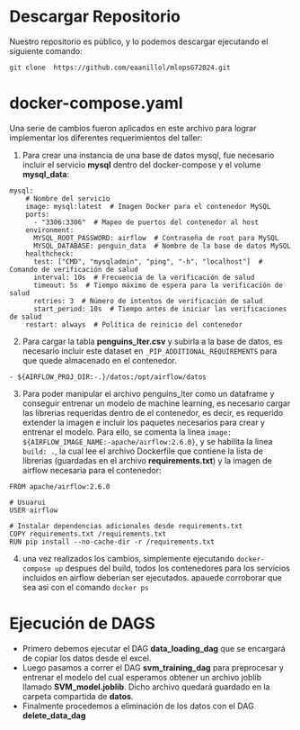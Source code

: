 # Descargar Repositorio #
Nuestro repositorio es público, y lo podemos descargar ejecutando el siguiente comando:

  ```git clone  https://github.com/eaanillol/mlopsG72024.git```

# docker-compose.yaml #
Una serie de cambios fueron aplicados en este archivo para lograr implementar los diferentes requerimientos del taller:

1. Para crear una instancia de una base de datos mysql, fue necesario incluir el servicio **mysql** dentro del docker-compose y el volume **mysql_data**:
```
mysql:
    # Nombre del servicio
    image: mysql:latest  # Imagen Docker para el contenedor MySQL
    ports:
      - "3306:3306"  # Mapeo de puertos del contenedor al host
    environment:
      MYSQL_ROOT_PASSWORD: airflow  # Contraseña de root para MySQL
      MYSQL_DATABASE: penguin_data  # Nombre de la base de datos MySQL
    healthcheck:
      test: ["CMD", "mysqladmin", "ping", "-h", "localhost"]  # Comando de verificación de salud
      interval: 10s  # Frecuencia de la verificación de salud
      timeout: 5s  # Tiempo máximo de espera para la verificación de salud
      retries: 3  # Número de intentos de verificación de salud
      start_period: 10s  # Tiempo antes de iniciar las verificaciones de salud
    restart: always  # Política de reinicio del contenedor
```

2. Para cargar la tabla **penguins_lter.csv** y subirla a la base de datos, es necesario incluir este dataset en ```_PIP_ADDITIONAL_REQUIREMENTS``` para que quede almacenado en el contenedor.
   
```
- ${AIRFLOW_PROJ_DIR:-.}/datos:/opt/airflow/datos
```

3. Para poder manipular el archivo penguins_lter como un dataframe y conseguir entrenar un modelo de machine learning, es necesario cargar las librerias requeridas dentro de el contenedor, es decir, es requerido extender la imagen e incluir los paquetes necesarios para crear y entrenar el modelo. Para ello, se comenta la linea ``` image: ${AIRFLOW_IMAGE_NAME:-apache/airflow:2.6.0} ```, y se habilita la linea ```build: .```, la cual lee el archivo Dockerfile que contiene la lista de librerias (guardadas en el archivo **requirements.txt**) y la imagen de airflow necesaria para el contenedor:

```
FROM apache/airflow:2.6.0

# Usuarui
USER airflow

# Instalar dependencias adicionales desde requirements.txt
COPY requirements.txt /requirements.txt
RUN pip install --no-cache-dir -r /requirements.txt
```
4. una vez realizados los cambios, simplemente ejecutando ```docker-compose up``` despues del build, todos los contenedores para los servicios incluidos en airflow deberían ser ejecutados. apauede corroborar que sea asi con el comando ```docker ps```

# Ejecución de DAGS

- Primero debemos ejecutar el DAG **data_loading_dag** que se encargará de copiar los datos desde el excel. 
- Luego pasamos a correr el DAG **svm_training_dag** para preprocesar y entrenar el modelo del cual esperamos obtener un archivo joblib llamado **SVM_model.joblib**. Dicho archivo quedará guardado en la carpeta compartida de **datos**.
- Finalmente procedemos a eliminación de los datos con el DAG **delete_data_dag**